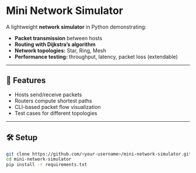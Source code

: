 # Mini Network Simulator

A lightweight **network simulator** in Python demonstrating:
- **Packet transmission** between hosts
- **Routing with Dijkstra’s algorithm**
- **Network topologies:** Star, Ring, Mesh
- **Performance testing:** throughput, latency, packet loss (extendable)

---

## 🚀 Features
- Hosts send/receive packets
- Routers compute shortest paths
- CLI-based packet flow visualization
- Test cases for different topologies

---

## 🛠️ Setup
```bash
git clone https://github.com/<your-username>/mini-network-simulator.git
cd mini-network-simulator
pip install -r requirements.txt
